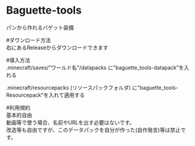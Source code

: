 # Baguette-tools
パンから作れるバゲット装備

#ダウンロード方法  
右にあるReleaseからダウンロードできます  
  
#導入方法  
.minecraft/saves/"ワールド名"/datapacks に"baguette_tools-datapack"を入れる
  
.minecraft/resourcepacks (リソースパックフォルダ) に"baguette_tools-Resourcepack"を入れて適用する  

#利用規約  
基本的自由  
動画等で使う場合、名前やURLを出す必要はないです。  
改造等も自由ですが、このデータパックを自分が作った(自作発言)等は禁止です。  

